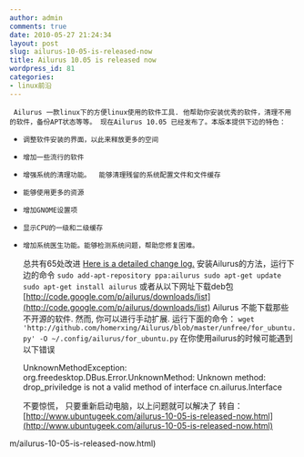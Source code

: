 ```yaml
---
author: admin
comments: true
date: 2010-05-27 21:24:34
layout: post
slug: ailurus-10-05-is-released-now
title: Ailurus 10.05 is released now
wordpress_id: 81
categories:
- linux前沿
---
```


	 Ailurus 一款linux下的方便linux使用的软件工具. 他帮助你安装优秀的软件，清理不用的软件，备份APT状态等等。 现在Ailurus 10.05 已经发布了。本版本提供下边的特色：
	
  * 
		调整软件安装的界面，以此来释放更多的空间
	
  * 
		增加一些流行的软件
	
  * 
		增强系统的清理功能。  能够清理残留的系统配置文件和文件缓存
	
  * 
		能够使用更多的资源
	
  * 
		增加GNOME设置项
	
  * 
		显示CPU的一级和二级缓存
	
  * 
		增加系统医生功能。能够检测系统问题，帮助您修复困难。

	 总共有65处改进 [Here is a detailed change log.](http://github.com/homerxing/Ailurus/raw/master/ChangeLog) 安装Ailurus的方法，运行下边的命令 `sudo add-apt-repository ppa:ailurus sudo apt-get update sudo apt-get install ailurus` 或者从以下网址下载deb包[http://code.google.com/p/ailurus/downloads/list](http://code.google.com/p/ailurus/downloads/list) Ailurus 不能下载那些不开源的软件. 然而, 你可以进行手动扩展. 运行下面的命令： `wget 'http://github.com/homerxing/Ailurus/blob/master/unfree/for_ubuntu.py' -O ~/.config/ailurus/for_ubuntu.py` 在你使用ailurus的时候可能遇到以下错误
    
    UnknownMethodException: org.freedesktop.DBus.Error.UnknownMethod: Unknown method: drop_priviledge is not a valid method of interface cn.ailurus.Interface

	 不要惊慌， 只要重新启动电脑，以上问题就可以解决了 转自：[http://www.ubuntugeek.com/ailurus-10-05-is-released-now.html](http://www.ubuntugeek.com/ailurus-10-05-is-released-now.html)

m/ailurus-10-05-is-released-now.html)

